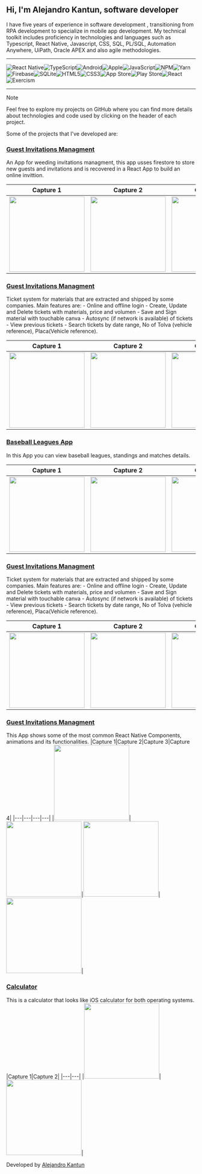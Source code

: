 ## Hi, I'm Alejandro Kantun, software developer

I have five years of experience in software development , transitioning from RPA development to specialize in mobile app development.
My technical toolkit includes proficiency in technologies and languages such as Typescript, React Native, Javascript, CSS, SQL, PL/SQL, Automation Anywhere, UiPath, Oracle APEX and also agile methodologies.

---

![React Native](https://img.shields.io/badge/react_native-%2320232a.svg?style=for-the-badge&logo=react&logoColor=%2361DAFB)![TypeScript](https://img.shields.io/badge/typescript-%23007ACC.svg?style=for-the-badge&logo=typescript&logoColor=white)![Android](https://img.shields.io/badge/Android-3DDC84?style=for-the-badge&logo=android&logoColor=white)![Apple](https://img.shields.io/badge/Apple-%23000000.svg?style=for-the-badge&logo=apple&logoColor=white)![JavaScript](https://img.shields.io/badge/javascript-%23323330.svg?style=for-the-badge&logo=javascript&logoColor=%23F7DF1E)![NPM](https://img.shields.io/badge/NPM-%23CB3837.svg?style=for-the-badge&logo=npm&logoColor=white)![Yarn](https://img.shields.io/badge/yarn-%232C8EBB.svg?style=for-the-badge&logo=yarn&logoColor=white)![Firebase](https://img.shields.io/badge/firebase-a08021?style=for-the-badge&logo=firebase&logoColor=ffcd34)![SQLite](https://img.shields.io/badge/sqlite-%2307405e.svg?style=for-the-badge&logo=sqlite&logoColor=white)![HTML5](https://img.shields.io/badge/html5-%23E34F26.svg?style=for-the-badge&logo=html5&logoColor=white)![CSS3](https://img.shields.io/badge/css3-%231572B6.svg?style=for-the-badge&logo=css3&logoColor=white)![App Store](https://img.shields.io/badge/App_Store-0D96F6?style=for-the-badge&logo=app-store&logoColor=white)![Play Store](https://img.shields.io/badge/Google_Play-414141?style=for-the-badge&logo=google-play&logoColor=white)![React](https://img.shields.io/badge/react-%2320232a.svg?style=for-the-badge&logo=react&logoColor=%2361DAFB)![Exercism](https://img.shields.io/badge/Exercism-009CAB?style=for-the-badge&logo=exercism&logoColor=white)

---

> [!NOTE]
> Feel free to explore my projects on GitHub where you can find more details about technologies and code used by clicking on the header of each project.

Some of the projects that I've developed are:

### [Guest Invitations Managment][1]

[1]: https://github.com/AlejandroKantun/GuestManagment

An App for weeding invitations managment, this app usses firestore to store new guests and invitations and is recovered in a React App to build an online invittion.

| Capture 1                                                                                           | Capture 2                                                                                           | Capture 3                                                                                           | Capture 4                                                                                           |
| --------------------------------------------------------------------------------------------------- | --------------------------------------------------------------------------------------------------- | --------------------------------------------------------------------------------------------------- | --------------------------------------------------------------------------------------------------- |
| <img src="https://alejandrokantun.github.io/AlejandroKantun/weedingInvitations/W1.png" width="200"> | <img src="https://alejandrokantun.github.io/AlejandroKantun/weedingInvitations/W2.png" width="200"> | <img src="https://alejandrokantun.github.io/AlejandroKantun/weedingInvitations/W3.png" width="200"> | <img src="https://alejandrokantun.github.io/AlejandroKantun/weedingInvitations/W4.png" width="200"> |

### [Guest Invitations Managment][2]

[2]: https://github.com/AlejandroKantun/ExcavacionesAdmin

Ticket system for materials that are extracted and shipped by some companies. Main features are: - Online and offline login - Create, Update and Delete tickets with materials, price and volumen - Save and Sign material with touchable canva - Autosync (if network is available) of tickets - View previous tickets - Search tickets by date range, No of Tolva (vehicle reference), Placa(Vehicle reference).

| Capture 1                                                                                          | Capture 2                                                                                          | Capture 3                                                                                          | Capture 4                                                                                          |
| -------------------------------------------------------------------------------------------------- | -------------------------------------------------------------------------------------------------- | -------------------------------------------------------------------------------------------------- | -------------------------------------------------------------------------------------------------- |
| <img src="https://alejandrokantun.github.io/AlejandroKantun/excavacionesAdmin/E1.png" width="200"> | <img src="https://alejandrokantun.github.io/AlejandroKantun/excavacionesAdmin/E2.png" width="200"> | <img src="https://alejandrokantun.github.io/AlejandroKantun/excavacionesAdmin/E3.png" width="200"> | <img src="https://alejandrokantun.github.io/AlejandroKantun/excavacionesAdmin/E4.png" width="200"> |

### [Baseball Leagues App][3]

[3]: https://github.com/AlejandroKantun/YucBase

In this App you can view baseball leagues, standings and matches details.

| Capture 1                                                                                | Capture 2                                                                                | Capture 3                                                                                | Capture 4                                                                                |
| ---------------------------------------------------------------------------------------- | ---------------------------------------------------------------------------------------- | ---------------------------------------------------------------------------------------- | ---------------------------------------------------------------------------------------- |
| <img src="https://alejandrokantun.github.io/AlejandroKantun/yucbase/Y1.png" width="200"> | <img src="https://alejandrokantun.github.io/AlejandroKantun/yucbase/Y2.png" width="200"> | <img src="https://alejandrokantun.github.io/AlejandroKantun/yucbase/Y3.png" width="200"> | <img src="https://alejandrokantun.github.io/AlejandroKantun/yucbase/Y4.png" width="200"> |

### [Guest Invitations Managment][4]

[4]: https://github.com/AlejandroKantun/MoviesApp

Ticket system for materials that are extracted and shipped by some companies. Main features are: - Online and offline login - Create, Update and Delete tickets with materials, price and volumen - Save and Sign material with touchable canva - Autosync (if network is available) of tickets - View previous tickets - Search tickets by date range, No of Tolva (vehicle reference), Placa(Vehicle reference).

| Capture 1                                                                                 | Capture 2                                                                                 | Capture 3                                                                                 | Capture 4                                                                                 |
| ----------------------------------------------------------------------------------------- | ----------------------------------------------------------------------------------------- | ----------------------------------------------------------------------------------------- | ----------------------------------------------------------------------------------------- |
| <img src="https://alejandrokantun.github.io/AlejandroKantun/movieApp/M1.png" width="200"> | <img src="https://alejandrokantun.github.io/AlejandroKantun/movieApp/M2.png" width="200"> | <img src="https://alejandrokantun.github.io/AlejandroKantun/movieApp/M3.png" width="200"> | <img src="https://alejandrokantun.github.io/AlejandroKantun/movieApp/M4.png" width="200"> |

### [Guest Invitations Managment][5]

[5]: https://github.com/AlejandroKantun/ReactNativeComponents

This App shows some of the most common React Native Components, animations and its functionalities.
|Capture 1|Capture 2|Capture 3|Capture 4|
|---|---|---|---|
|<img src="https://alejandrokantun.github.io/AlejandroKantun/reactNativeC/R1.png" width="200">|<img src="https://alejandrokantun.github.io/AlejandroKantun/reactNativeC/R2.png" width="200">|<img src="https://alejandrokantun.github.io/AlejandroKantun/reactNativeC/R3.png" width="200">|<img src="https://alejandrokantun.github.io/AlejandroKantun/reactNativeC/R4.png" width="200">|

### [Calculator ][6]

[6]: https://github.com/AlejandroKantun/Calculator

This is a calculator that looks like iOS calculator for both operating systems.
|Capture 1|Capture 2|
|---|---|
|<img src="https://alejandrokantun.github.io/AlejandroKantun/calculator/C1.png" width="200">|<img src="https://alejandrokantun.github.io/AlejandroKantun/calculator/C2.png" width="200">|

Developed by [Alejandro Kantun](https://github.com/AlejandroKantun)

